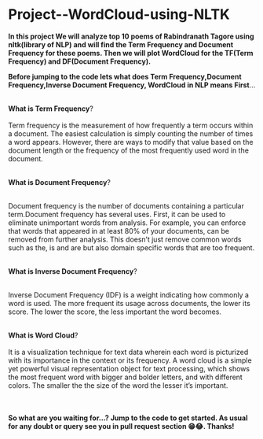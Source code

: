 # Project--WordCloud-using-NLTK


<table>

**In this project We will analyze top 10 poems of Rabindranath Tagore using nltk(library of NLP) and will find the Term Frequency and Document Frequency for these poems. Then we will plot WordCloud for the TF(Term Frequency) and DF(Document Frequency).**


**Before jumping to the code lets what does Term Frequency,Document Frequency,Inverse Document Frequency, WordCloud in NLP means First**...<br></br>


**What is Term Frequency**?<br></br>
Term frequency is the measurement of how frequently a term occurs within a document. The easiest calculation is simply counting the number of times a word appears. However, there are ways to modify that value based on the document length or the frequency of the most frequently used word in the document.<br></br>


**What is Document Frequency**?<br></br>

Document frequency is the number of documents containing a particular term.Document frequency has several uses. First, it can be used to eliminate unimportant words from analysis. For example, you can enforce that words that appeared in at least 80% of your documents, can be removed from further analysis. This doesn’t just remove common words such as the, is and are but also domain specific words that are too frequent.<br></br>


**What is Inverse Document Frequency**?<br></br>

Inverse Document Frequency (IDF) is a weight indicating how commonly a word is used. The more frequent its usage across documents, the lower its score. The lower the score, the less important the word becomes.<br></br>

**What is Word Cloud**?<br></br>
It is a visualization technique for text data wherein each word is picturized with its importance in the context or its frequency. A word cloud is a simple yet powerful visual representation object for text processing, which shows the most frequent word with bigger and bolder letters, and with different colors. The smaller the the size of the word the lesser it’s important.<br></br>


</table>

**So what are you waiting for...? Jump to the code to get started. As usual for any doubt or query see you in pull request section 😁😂. Thanks!**


